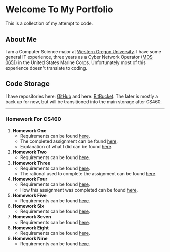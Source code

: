 # Welcome To My Portfolio
This is a collection of my attempt to code.


## About Me

I am a Computer Science major at [Western Oregon University](http://www.wou.edu/). I have some general IT experience, three years as a Cyber Network Operator ([MOS 0651](http://mosmanual.com/pages/mos/06/0651.php)) in the United States Marine Corps. Unfortunately most of this experience doesn't translate to coding.

## Code Storage
I have repositories here: [GitHub](https://github.com/avisuano/CS460) and here: [BitBucket](https://bitbucket.org/avisuano15/cs460/src/master/). The later is mostly a back up for now, but will be transitioned into the main storage after CS460.
***
### Homework For CS460
1. **Homework One**
    - Requirements can be found [here](http://www.wou.edu/~morses/classes/cs46x/assignments/HW1.html).
    - The completed assignment can be found [here](https://avisuano.github.io/CS460/HW1/main.html).
    - Explanation of what I did can be found [here](https://avisuano.github.io/CS460/HW1/).
2. **Homework Two**
    - Requirements can be found [here](http://www.wou.edu/~morses/classes/cs46x/assignments/HW2.html).
3. **Homework Three**
    - Requirements can be found [here](http://www.wou.edu/~morses/classes/cs46x/assignments/HW3_1819.html).
    - The rational used to complete the assignment can be found [here](https://avisuano.github.io/CS460/HW3/).
4. **Homework Four**
    - Requirements can be found [here](http://www.wou.edu/~morses/classes/cs46x/assignments/HW4.html).
    - How this assignment was completed can be found [here](https://avisuano.github.io/CS460/HW4/).
5. **Homework Five**
    - Requirements can be found [here](http://wou.edu/~morses/classes/cs46x/assignments/HW5.html).
6. **Homework Six**
    - Requirements can be found [here](http://wou.edu/~morses/classes/cs46x/assignments/HW6.html).
7. **Homework Seven**
    - Requirements can be found [here](http://wou.edu/~morses/classes/cs46x/assignments/HW7.html).
8. **Homework Eight**
    - Requirements can be found [here](http://wou.edu/~morses/classes/cs46x/assignments/HW8.html).
9. **Homework Nine**
    - Requirements can be found [here](http://wou.edu/~morses/classes/cs46x/assignments/HW9.html).
